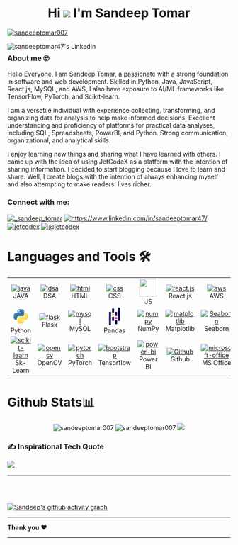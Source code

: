 <h1 align="center">Hi <img loading="lazy" src="https://raw.githubusercontent.com/iampavangandhi/iampavangandhi/master/gifs/Hi.gif" width= "28px"/> I'm Sandeep Tomar</h1><a href="#">

  <p align="left"> <img src="https://komarev.com/ghpvc/?username=sandeeptomar007&style=flat-square&label=Profile+Visitors&color=green" alt="sandeeptomar007" /> </p>

<p align="center">
<a href="https://www.linkedin.com/in/sandeeptomar47/">
    <img align = "left", alt="sandeeptomar47's LinkedIn" title="My LinkedIn Followers" src="https://img.shields.io/badge/LinkedIn-7k-blue?color=blue&label=LinkedIn&logo=linkedin&logoColor=white&style=for-the-badge" />
</a> </p>


<h1 align="center"></h1>


### About me 🤓

Hello Everyone, 
I am Sandeep Tomar, a passionate with a strong foundation in software and web development. Skilled in Python, Java, JavaScript, React.js, MySQL, and AWS, I also have exposure to AI/ML frameworks like TensorFlow, PyTorch, and Scikit-learn.

I am a versatile individual with experience collecting, transforming, and organizing data for analysis to help make informed decisions. Excellent understanding and proficiency of platforms for practical data analyses, including SQL, Spreadsheets, PowerBI, and Python. Strong communication, organizational, and analytical skills.

I enjoy learning new things and sharing what I have learned with others. I came up with the idea of using JetCodeX as a platform with the intention of sharing information. I decided to start blogging because I love to learn and share. Well, I create blogs with the intention of always enhancing myself and also attempting to make readers' lives richer.

<h3 align="left">Connect with me:</h3>
<p align="left">
<a href="https://twitter.com/_sandeep_tomar" target="blank"><img align="center" src="https://raw.githubusercontent.com/rahuldkjain/github-profile-readme-generator/master/src/images/icons/Social/twitter.svg" alt="_sandeep_tomar" height="30" width="40" /></a>
<a href="https://linkedin.com/in/sandeeptomar47/" target="blank"><img align="center" src="https://raw.githubusercontent.com/rahuldkjain/github-profile-readme-generator/master/src/images/icons/Social/linked-in-alt.svg" alt="https://www.linkedin.com/in/sandeeptomar47/" height="30" width="40" /></a>
<a href="https://instagram.com/jetcodex" target="blank"><img align="center" src="https://raw.githubusercontent.com/rahuldkjain/github-profile-readme-generator/master/src/images/icons/Social/instagram.svg" alt="jetcodex" height="30" width="40" /></a>
<a href="https://medium.com/@jetcodex" target="blank"><img align="center" src="https://raw.githubusercontent.com/rahuldkjain/github-profile-readme-generator/master/src/images/icons/Social/medium.svg" alt="@jetcodex" height="30" width="40" /></a>
</p>


# Languages and Tools 🛠

<table align="center">
  <tr> 
  <td align="center" width="96">
      <a href="#" >
        <img src="https://www.svgrepo.com/show/303388/java-4-logo.svg" width="48" height="48" alt="java" />
      </a>
      <br>JAVA
  </td>
  <td align="center" width="96">
      <a href="#">
        <img loading="lazy" src="https://www.svgrepo.com/show/486251/data-developmentscript-development.svg" alt="dsa" width="40" height="40"/>
      </a>
      <br>DSA
 </td> 
 <td align="center" width="96">
      <a href="#">
        <img loading="lazy" src="https://www.svgrepo.com/show/353884/html-5.svg" alt="html" width="40" height="40"/>
      </a>
      <br>HTML
</td>
<td align="center" width="96">
      <a href="#">
        <img loading="lazy" src="https://www.svgrepo.com/show/353623/css-3.svg" alt="css" width="40" height="40"/>
      </a>
      <br>CSS
</td>     
<td align="center" width="96">
      <a href="#">
        <img loading="lazy" src="https://www.svgrepo.com/show/373705/js-official.svg" width="40" height="40"/>
      </a>
      <br>JS
</td>
<td align="center" width="96">
      <a href="#">
        <img loading="lazy" src="https://www.svgrepo.com/show/503536/react.svg" alt="react.js" width="40" height="40"/>
      </a>
      <br>React.js
</td>
<td align="center" width="96">
      <a href="#">
        <img loading="lazy" src="https://www.svgrepo.com/show/448266/aws.svg" alt="aws" width="40" height="40"/>
      </a>
      <br>AWS
</td>
</tr>
  
<tr>
<td align="center" width="96">
     <a href="#" target="_blank">
      <img loading="lazy" src="https://raw.githubusercontent.com/devicons/devicon/master/icons/python/python-original.svg" alt="python" width="40" height="40"/>
    </a>
    <br/>Python
</td>
<td align="center" width="96">
      <a href="#">
        <img loading="lazy" src="https://hexmos.com/freedevtools/svg_icons/flask/flask-original-wordmark.svg" alt="flask" width="40" height="40"/>
      </a>
      <br>Flask
</td> 
<td align="center" width="96">
      <a href="#">
        <img loading="lazy" src="https://www.vectorlogo.zone/logos/mysql/mysql-icon.svg" alt="mysql" width="40" height="40"/>
      </a>
      <br>MySQL
</td>
<td align="center" width="96">
    <a href="#" target="_blank"> 
     <img loading="lazy" src="https://raw.githubusercontent.com/devicons/devicon/2ae2a900d2f041da66e950e4d48052658d850630/icons/pandas/pandas-original.svg" alt="pandas" width="40" height="40"/>
    </a>
    <br/> Pandas
</td>
<td align="center" width="96">
      <a href="#">
        <img loading="lazy" src="https://www.vectorlogo.zone/logos/numpy/numpy-icon.svg" alt="numpy" width="40" height="40"/>
      </a>
      <br>NumPy
</td>
<td align="center" width="96">
      <a href="#">
        <img loading="lazy" src="https://upload.wikimedia.org/wikipedia/commons/thumb/0/01/Created_with_Matplotlib-logo.svg/1024px-Created_with_Matplotlib-logo.svg.png" alt="matplotlib" width="40" height="40"/>
      </a>
      <br>Matplotlib
</td>
<td align="center" width="96">
      <a href="#">
        <img src="https://seaborn.pydata.org/_images/logo-mark-lightbg.svg" width="48" height="48" alt="Seaborn" />
      </a>
      <br>Seaborn
</td>
</tr>
  
<tr> 
<td align="center" width="96">
      <a href="#" >
        <img src="https://upload.wikimedia.org/wikipedia/commons/0/05/Scikit_learn_logo_small.svg" width="48" height="48" alt="scikit-learn" />
      </a>
      <br>Sk-Learn
</td>  
<td align="center" width="96">
      <a href="#">
        <img loading="lazy" src="https://www.vectorlogo.zone/logos/opencv/opencv-icon.svg" alt="opencv" alt="Google Data studio" width="40" height="40"/>
      </a>
      <br>OpenCV
</td>
<td align="center"  width="96">
      <a href="#">
        <img loading="lazy" src="https://www.vectorlogo.zone/logos/pytorch/pytorch-icon.svg" alt="pytorch" width="40" height="40"/>
      </a>
      <br>PyTorch
</td>
<td align="center" width="96">
      <a href="#">
        <img loading="lazy" src="https://www.vectorlogo.zone/logos/tensorflow/tensorflow-icon.svg" alt="bootstrap" width="40" height="40"/>
      </a>
      <br>Tensorflow
</td>
<td align="center" width="96">
      <a href="#">
        <img loading="lazy" src="https://www.vectorlogo.zone/logos/microsoft_powerbi/microsoft_powerbi-icon.svg" alt="power-bi" width="40" height="40"/>
      </a>
      <br>Power BI
</td> 
<td align="center" width="96">
      <a href="#">
        <img loading="lazy" src="https://www.svgrepo.com/show/512317/github-142.svg" alt="Github" width="40" height="40"/>
      </a>
      <br>Github
</td>
<td align="center" width="96">
      <a href="#">
        <img loading="lazy" src="https://www.vectorlogo.zone/logos/microsoft/microsoft-icon.svg" alt="microsoft-office" width="40" height="40"/>
      </a>
      <br>MS Office
</td>
</tr>
</table>
  

# Github Stats📊

<div align="center">
 <p>
  <img width="48%" src="https://github-readme-stats.vercel.app/api?username=sandeeptomar007&theme=merko&hide_border=false&include_all_commits=true&count_private=false"  alt="sandeeptomar007"  />
  <img width="48%" src="http://github-readme-streak-stats.herokuapp.com?user=sandeeptomar007&theme=merko&hide_border=false" alt="sandeeptomar007" />
  <img width="48%" src="https://github-readme-stats.vercel.app/api/top-langs?username=sandeeptomar007&theme=merko&hide_border=false&include_all_commits=true&count_private=false&layout=compact" />
  </p>
</div>


### ✍️ Inspirational Tech Quote
![](https://quotes-github-readme.vercel.app/api?type=horizontal&theme=merko)

---

<br/><br/>

[![Sandeep's github activity graph](https://github-readme-activity-graph.vercel.app/graph?username=sandeeptomar007&theme=merko)](https://github.com/sandeeptomar007/github-readme-activity-graph)

---

**Thank you ❤**
<hr/>



